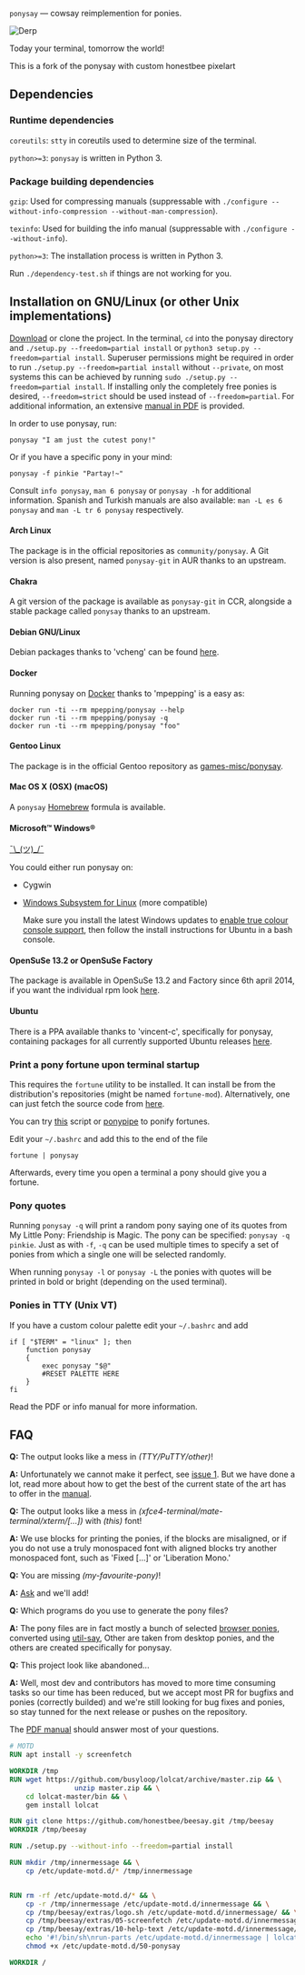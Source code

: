 `ponysay` — cowsay reimplemention for ponies.

![Derp](https://i.imgur.com/n7RBf1Z.png)

Today your terminal, tomorrow the world!

This is a fork of the ponysay with custom honestbee pixelart

Dependencies
------------

### Runtime dependencies

`coreutils`: `stty` in coreutils used to determine size of the terminal.

`python>=3`: `ponysay` is written in Python 3.

### Package building dependencies

`gzip`: Used for compressing manuals (suppressable with `./configure --without-info-compression --without-man-compression`).

`texinfo`: Used for building the info manual (suppressable with `./configure --without-info`).

`python>=3`: The installation process is written in Python 3.

Run `./dependency-test.sh` if things are not working for you.



Installation on GNU/Linux (or other Unix implementations)
---------------------------------------------------------

[Download](https://github.com/erkin/ponysay/releases) or clone the project.
In the terminal, `cd` into the ponysay directory and `./setup.py --freedom=partial install` or `python3 setup.py --freedom=partial install`.
Superuser permissions might be required in order to run `./setup.py --freedom=partial install` without `--private`, on most systems this
can be achieved by running `sudo ./setup.py --freedom=partial install`.
If installing only the completely free ponies is desired, `--freedom=strict` should be used instead of `--freedom=partial`.
For additional information, an extensive [manual in PDF](https://github.com/erkin/ponysay/blob/master/ponysay.pdf?raw=true) is provided.

In order to use ponysay, run:

    ponysay "I am just the cutest pony!"

Or if you have a specific pony in your mind:

    ponysay -f pinkie "Partay!~"

Consult `info ponysay`, `man 6 ponysay` or `ponysay -h` for additional information.
Spanish and Turkish manuals are also available: `man -L es 6 ponysay` and `man -L tr 6 ponysay` respectively.

#### Arch Linux
The package is in the official repositories as `community/ponysay`. A Git version is also present, named `ponysay-git` in AUR thanks to an upstream.

#### Chakra
A git version of the package is available as `ponysay-git` in CCR, alongside a stable package called `ponysay` thanks to an upstream.

#### Debian GNU/Linux
Debian packages thanks to 'vcheng' can be found [here](http://www.vcheng.org/ponysay/).

#### Docker
Running ponysay on [Docker](https://hub.docker.com/r/mpepping/ponysay/) thanks to 'mpepping' is a easy as:

```
docker run -ti --rm mpepping/ponysay --help
docker run -ti --rm mpepping/ponysay -q
docker run -ti --rm mpepping/ponysay "foo"
```

#### Gentoo Linux
The package is in the official Gentoo repository as [games-misc/ponysay](https://packages.gentoo.org/packages/games-misc/ponysay).

#### Mac OS X (OSX) (macOS)
A `ponysay` [Homebrew](https://github.com/mxcl/homebrew) formula is available.

#### Microsoft™ Windows®
[¯\\\_(ツ)\_/¯](http://fc05.deviantart.net/fs71/i/2011/266/d/e/shrugpony_firefly_by_imaplode-d4aqtvx.png)

You could either run ponysay on:

* Cygwin
* [Windows Subsystem for Linux](https://msdn.microsoft.com/en-us/commandline/wsl/about) (more compatible)

  Make sure you install the latest Windows updates to [enable true colour console support](https://blogs.msdn.microsoft.com/commandline/2016/09/22/24-bit-color-in-the-windows-console/), then follow the install instructions for Ubuntu in a bash console.

#### OpenSuSe 13.2 or OpenSuSe Factory
The package is available in OpenSuSe 13.2 and Factory since 6th april 2014, if you want the individual rpm look [here](http://www.rpmfind.net/linux/rpm2html/search.php?query=ponysay).

#### Ubuntu
There is a PPA available thanks to 'vincent-c', specifically for ponysay, containing packages for all currently supported Ubuntu releases [here](https://launchpad.net/~vincent-c/+archive/ponysay).

### Print a pony fortune upon terminal startup

This requires the `fortune` utility to be installed. It can install be from the distribution's repositories (might be named `fortune-mod`).
Alternatively, one can just fetch the source code from [here](http://ftp.ibiblio.org/pub/linux/games/amusements/fortune/).

You can try [this](http://www.reddit.com/r/mylittlelinux/comments/srixi/using_ponysay_with_a_ponified_fortune_warning/) script or
[ponypipe](https://github.com/maandree/ponypipe) to ponify fortunes.

Edit your `~/.bashrc` and add this to the end of the file

    fortune | ponysay

Afterwards, every time you open a terminal a pony should give you a fortune.

### Pony quotes

Running `ponysay -q` will print a random pony saying one of its quotes from My Little Pony: Friendship is Magic. The pony can be specified: `ponysay -q pinkie`.
Just as with `-f`, `-q` can be used multiple times to specify a set of ponies from which a single one will be selected randomly.

When running `ponysay -l` or `ponysay -L` the ponies with quotes will be printed in bold or bright (depending on the used terminal).

### Ponies in TTY (Unix VT)

If you have a custom colour palette edit your `~/.bashrc` and add

```
if [ "$TERM" = "linux" ]; then
    function ponysay
    {
        exec ponysay "$@"
        #RESET PALETTE HERE
    }
fi
```

Read the PDF or info manual for more information.

FAQ
---

__Q:__ The output looks like a mess in _(TTY/PuTTY/other)_!

__A:__ Unfortunately we cannot make it perfect, see [issue 1](//github.com/erkin/ponysay/issues/1). But we have done a lot, read more about how to get the best of the current state of the art has to offer in the [manual](//github.com/erkin/ponysay/blob/master/ponysay.pdf?raw=true).

__Q:__ The output looks like a mess in _(xfce4-terminal/mate-terminal/xterm/[...])_ with _(this)_ font!

__A:__ We use blocks for printing the ponies, if the blocks are misaligned, or if you do not use a truly monospaced font with aligned blocks try another monospaced font, such as 'Fixed [...]' or 'Liberation Mono.'

__Q:__ You are missing _(my-favourite-pony)_!

__A:__ [Ask](//github.com/erkin/ponysay/issues) and we'll add!

__Q:__ Which programs do you use to generate the pony files?

__A:__ The pony files are in fact mostly a bunch of selected [browser ponies](//web.student.tuwien.ac.at/~e0427417/browser-ponies/ponies.html), converted using [util-say](//github.com/maandree/util-say),
Other are taken from desktop ponies, and the others are created specifically for ponysay.

__Q:__ This project look like abandoned...

__A:__ Well, most dev and contributors has moved to more time consuming tasks so our time has been reduced, but we accept most
PR for bugfixs and ponies (correctly builded) and we're still looking for bug fixes and ponies, so stay tunned for the next
release or pushes on the repository.

The [PDF manual](//github.com/erkin/ponysay/blob/master/ponysay.pdf?raw=true) should answer most of your questions.

```dockerfile
# MOTD
RUN apt install -y screenfetch

WORKDIR /tmp
RUN wget https://github.com/busyloop/lolcat/archive/master.zip && \
                unzip master.zip && \
    cd lolcat-master/bin && \
    gem install lolcat

RUN git clone https://github.com/honestbee/beesay.git /tmp/beesay
WORKDIR /tmp/beesay

RUN ./setup.py --without-info --freedom=partial install

RUN mkdir /tmp/innermessage && \
    cp /etc/update-motd.d/* /tmp/innermessage


RUN rm -rf /etc/update-motd.d/* && \
    cp -r /tmp/innermessage /etc/update-motd.d/innermessage && \
    cp /tmp/beesay/extras/logo.sh /etc/update-motd.d/innermessage/ && \
    cp /tmp/beesay/extras/05-screenfetch /etc/update-motd.d/innermessage/ && \
    cp /tmp/beesay/extras/10-help-text /etc/update-motd.d/innermessage/ && \
    echo '#!/bin/sh\nrun-parts /etc/update-motd.d/innermessage | lolcat -f | ponysay -f honestbee -W 300 --balloon round' | tee /etc/update-motd.d/50-ponysay && \
    chmod +x /etc/update-motd.d/50-ponysay

WORKDIR /

```
